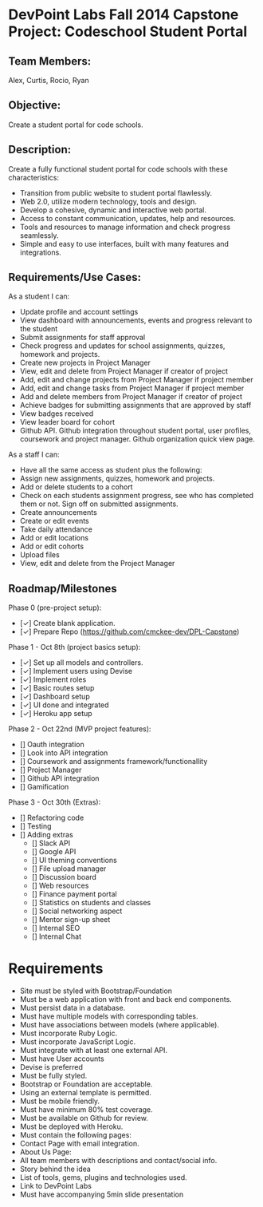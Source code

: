 # DevPoint Labs Fall 2014 Capstone Project: Codeschool Student Portal

## Team Members:
Alex, Curtis, Rocio, Ryan  

## Objective:
Create a student portal for code schools.

## Description:
Create a fully functional student portal for code schools with these characteristics:
- Transition from public website to student portal flawlessly.
- Web 2.0, utilize modern technology, tools and design.
- Develop a cohesive, dynamic and interactive web portal.
- Access to constant communication, updates, help and resources.
- Tools and resources to manage information and check progress seamlessly.
- Simple and easy to use interfaces, built with many features and integrations.

## Requirements/Use Cases:

As a student I can:
- Update profile and account settings
- View dashboard with announcements, events and progress relevant to the student
- Submit assignments for staff approval
- Check progress and updates for school assignments, quizzes, homework and projects.
- Create new projects in Project Manager
- View, edit and delete from Project Manager if creator of project
- Add, edit and change projects from Project Manager if project member
- Add, edit and change tasks from Project Manager if project member
- Add and delete members from Project Manager if creator of project
- Achieve badges for submitting assignments that are approved by staff
- View badges received
- View leader board for cohort
- Github API. Github integration throughout student portal, user profiles, coursework and project manager. Github organization quick view page.

As a staff I can:
- Have all the same access as student plus the following:
- Assign new assignments, quizzes, homework and projects.
- Add or delete students to a cohort
- Check on each students assignment progress, see who has completed them or not. Sign off on submitted assignments.
- Create announcements
- Create or edit events
- Take daily attendance
- Add or edit locations
- Add or edit cohorts
- Upload files
- View, edit and delete from the Project Manager

## Roadmap/Milestones
Phase 0 (pre-project setup):
- [✓] Create blank application.
- [✓] Prepare Repo (https://github.com/cmckee-dev/DPL-Capstone)  

Phase 1 - Oct 8th (project basics setup):
- [✓] Set up all models and controllers.
- [✓] Implement users using Devise
- [✓] Implement roles
- [✓] Basic routes setup
- [✓] Dashboard setup
- [✓] UI done and integrated  
- [✓] Heroku app setup

Phase 2 - Oct 22nd (MVP project features):
- [] Oauth integration
- [] Look into API integration
- [] Coursework and assignments framework/functionallity
- [] Project Manager
- [] Github API integration
- [] Gamification  

Phase 3 - Oct 30th (Extras):
- [] Refactoring code
- [] Testing
- [] Adding extras
  - [] Slack API
  - [] Google API
  - [] UI theming conventions
  - [] File upload manager
  - [] Discussion board
  - [] Web resources
  - [] Finance payment portal
  - [] Statistics on students and classes
  - [] Social networking aspect
  - [] Mentor sign-up sheet
  - [] Internal SEO
  - [] Internal Chat

# Requirements

- Site must be styled with Bootstrap/Foundation
- Must be a web application with front and back end components.
- Must persist data in a database.
- Must have multiple models with corresponding tables.
- Must have associations between models (where applicable).
- Must incorporate Ruby Logic.
- Must incorporate JavaScript Logic.
- Must integrate with at least one external API.
- Must have User accounts
- Devise is preferred
- Must be fully styled.
- Bootstrap or Foundation are acceptable.
- Using an external template is permitted.
- Must be mobile friendly.
- Must have minimum 80% test coverage.
- Must be available on Github for review.
- Must be deployed with Heroku.
- Must contain the following pages:
- Contact Page with email integration.
- About Us Page:
- All team members with descriptions and contact/social info.
- Story behind the idea
- List of tools, gems, plugins and technologies used.
- Link to DevPoint Labs
- Must have accompanying 5min slide presentation

